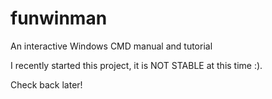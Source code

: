 # funwinman
An interactive Windows CMD manual and tutorial

I recently started this project, it is NOT STABLE at this time :).

Check back later!
